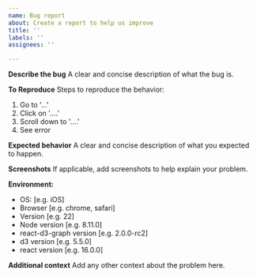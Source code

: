 ```yaml
---
name: Bug report
about: Create a report to help us improve
title: ''
labels: ''
assignees: ''

---
```


**Describe the bug**
A clear and concise description of what the bug is.

**To Reproduce**
Steps to reproduce the behavior:
1. Go to '...'
2. Click on '....'
3. Scroll down to '....'
4. See error

**Expected behavior**
A clear and concise description of what you expected to happen.

**Screenshots**
If applicable, add screenshots to help explain your problem.

**Environment:**
 - OS: [e.g. iOS]
 - Browser [e.g. chrome, safari]
 - Version [e.g. 22]
 - Node version [e.g. 8.11.0]
 - react-d3-graph version [e.g. 2.0.0-rc2]
 - d3 version [e.g. 5.5.0]
 - react version [e.g. 16.0.0]

**Additional context**
Add any other context about the problem here.
